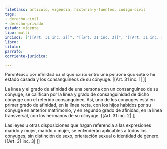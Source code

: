 ```yaml
---
fileClass: articulo, vigencia, historia-y-fuentes, codigo-civil
tags:
- derecho-civil
- derecho-privado
estado: vigente
tipo: multi
incisos: ["[[Art. 31 inc. 2]]", "[[Art. 31 inc. 3]]", "[[Art. 31 inc. 1]]"]
libro:
titulo:
parrafo:
corriente-juridica:

---
```

Parentesco por afinidad es el que existe entre una persona que está o ha estado casada y los consanguíneos de su cónyuge. [[Art. 31 inc. 1| ]]

La línea y el grado de afinidad de una persona con un consanguíneo de su cónyuge, se califican por la línea y grado de consanguinidad de dicho cónyuge con el referido consanguíneo. Así, uno de los cónyuges está en primer grado de afinidad, en la línea recta, con los hijos habidos por su cónyuge en anterior matrimonio, y en segundo grado de afinidad, en la línea transversal, con los hermanos de su cónyuge. [[Art. 31 inc. 2| ]]

Las leyes u otras disposiciones que hagan referencia a las expresiones marido y mujer, marido o mujer, se entenderán aplicables a todos los cónyuges, sin distinción de sexo, orientación sexual o identidad de género. [[Art. 31 inc. 3| ]]
